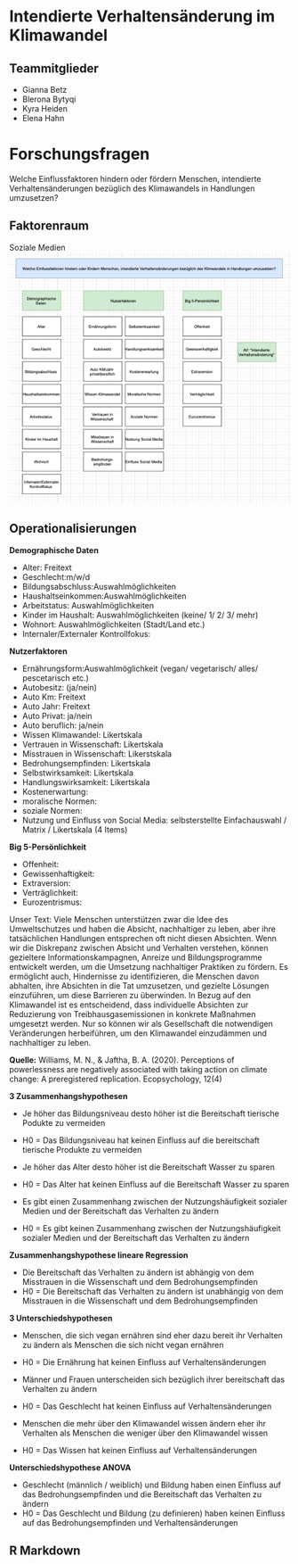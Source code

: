 # Intendierte Verhaltensänderung im Klimawandel

## Teammitglieder

-   Gianna Betz
-   Blerona Bytyqi
-   Kyra Heiden
-   Elena Hahn

# Forschungsfragen

Welche Einflussfaktoren hindern oder fördern Menschen, intendierte
Verhaltensänderungen bezüglich des Klimawandels in Handlungen
umzusetzen?

## Faktorenraum

Soziale Medien
![Faktorenraum](README_files/figure-markdown_strict/Faktorenraum.png)

## Operationalisierungen

**Demographische Daten**

-   Alter: Freitext
-   Geschlecht:m/w/d
-   Bildungsabschluss:Auswahlmöglichkeiten
-   Haushaltseinkommen:Auswahlmöglichkeiten
-   Arbeitstatus: Auswahlmöglichkeiten
-   Kinder im Haushalt: Auswahlmöglichkeiten (keine/ 1/ 2/ 3/ mehr)
-   Wohnort: Auswahlmöglichkeiten (Stadt/Land etc.)
-   Internaler/Externaler Kontrollfokus:

**Nutzerfaktoren**

-   Ernährungsform:Auswahlmöglichkeit (vegan/ vegetarisch/ alles/
    pescetarisch etc.)
-   Autobesitz: (ja/nein)
-   Auto Km: Freitext
-   Auto Jahr: Freitext
-   Auto Privat: ja/nein
-   Auto beruflich: ja/nein
-   Wissen Klimawandel: Likertskala
-   Vertrauen in Wissenschaft: Likertskala
-   Misstrauen in Wissenschaft: Likerstskala
-   Bedrohungsempfinden: Likertskala
-   Selbstwirksamkeit: Likertskala
-   Handlungswirksamkeit: Likertskala
-   Kostenerwartung:
-   moralische Normen:
-   soziale Normen:
-   Nutzung und Einfluss von Social Media: selbsterstellte
    Einfachauswahl / Matrix / Likertskala (4 Items)

**Big 5-Persönlichkeit**

-   Offenheit:
-   Gewissenhaftigkeit:
-   Extraversion:
-   Verträglichkeit:
-   Eurozentrismus:

Unser Text: Viele Menschen unterstützen zwar die Idee des Umweltschutzes
und haben die Absicht, nachhaltiger zu leben, aber ihre tatsächlichen
Handlungen entsprechen oft nicht diesen Absichten. Wenn wir die
Diskrepanz zwischen Absicht und Verhalten verstehen, können gezieltere
Informationskampagnen, Anreize und Bildungsprogramme entwickelt werden,
um die Umsetzung nachhaltiger Praktiken zu fördern. Es ermöglicht auch,
Hindernisse zu identifizieren, die Menschen davon abhalten, ihre
Absichten in die Tat umzusetzen, und gezielte Lösungen einzuführen, um
diese Barrieren zu überwinden. In Bezug auf den Klimawandel ist es
entscheidend, dass individuelle Absichten zur Reduzierung von
Treibhausgasemissionen in konkrete Maßnahmen umgesetzt werden. Nur so
können wir als Gesellschaft die notwendigen Veränderungen herbeiführen,
um den Klimawandel einzudämmen und nachhaltiger zu leben.

**Quelle:** Williams, M. N., & Jaftha, B. A. (2020). Perceptions of
powerlessness are negatively associated with taking action on climate
change: A preregistered replication. Ecopsychology, 12(4)

**3 Zusammenhangshypothesen**

-   Je höher das Bildungsniveau desto höher ist die Bereitschaft
    tierische Podukte zu vermeiden

-   H0 = Das Bildungsniveau hat keinen Einfluss auf die bereitschaft
    tierische Produkte zu vermeiden

-   Je höher das Alter desto höher ist die Bereitschaft Wasser zu sparen

-   H0 = Das Alter hat keinen Einfluss auf die Bereitschaft Wasser zu
    sparen

-   Es gibt einen Zusammenhang zwischen der Nutzungshäufigkeit sozialer
    Medien und der Bereitschaft das Verhalten zu ändern

-   H0 = Es gibt keinen Zusammenhang zwischen der Nutzungshäufigkeit
    sozialer Medien und der Bereitschaft das Verhalten zu ändern

**Zusammenhangshypothese lineare Regression**

-   Die Bereitschaft das Verhalten zu ändern ist abhängig von dem
    Misstrauen in die Wissenschaft und dem Bedrohungsempfinden
-   H0 = Die Bereitschaft das Verhalten zu ändern ist unabhängig von dem
    Misstrauen in die Wissenschaft und dem Bedrohungsempfinden

**3 Unterschiedshypothesen**

-   Menschen, die sich vegan ernähren sind eher dazu bereit ihr
    Verhalten zu ändern als Menschen die sich nicht vegan ernähren

-   H0 = Die Ernährung hat keinen Einfluss auf Verhaltensänderungen

-   Männer und Frauen unterscheiden sich bezüglich ihrer bereitschaft
    das Verhalten zu ändern

-   H0 = Das Geschlecht hat keinen Einfluss auf Verhaltensänderungen

-   Menschen die mehr über den Klimawandel wissen ändern eher ihr
    Verhalten als Menschen die weniger über den Klimawandel wissen

-   H0 = Das Wissen hat keinen Einfluss auf Verhaltensänderungen

**Unterschiedshypothese ANOVA**

-   Geschlecht (männlich / weiblich) und Bildung haben einen Einfluss
    auf das Bedrohungsempfinden und die Bereitschaft das Verhalten zu
    ändern  
-   H0 = Das Geschlecht und Bildung (zu definieren) haben keinen
    Einfluss auf das Bedrohungsempfinden und Verhaltensänderungen

## R Markdown
